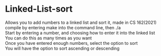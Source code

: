 # Linked-List-sort
Allows you to add numbers to a linked list and sort it, made in CS 162(2021) <br />
compile by entering make into the command line, then ./a <br />
Start by entering a number, and choosing how to enter it into the linked list <br />
You can do this as many times as you want <br />
Once you have entered enough numbers, select the option to sort <br />
You will have the option to sort ascending or descending <br />


